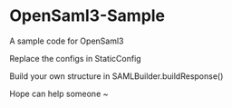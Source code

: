 # OpenSaml3-Sample

A sample code for OpenSaml3

Replace the configs in StaticConfig

Build your own structure in SAMLBuilder.buildResponse()

Hope can help someone ~
